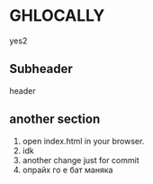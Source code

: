 # GHLOCALLY
yes2

## Subheader

header

## another section

1. open index.html in your browser.
2. idk
3. another change just for commit
4. опрайх го е бат маняка